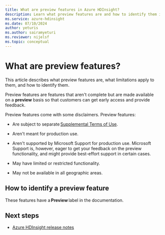 ```yaml
---
title: What are preview features in Azure HDInsight?
description: Learn what preview features are and how to identify them in Azure HDInsight.
ms.service: azure-hdinsight
ms.date: 07/10/2024
author: yeturis
ms.author: sairamyeturi
ms.reviewer: nijelsf
ms.topic: conceptual
---
```


# What are preview features? 

This article describes what preview features are, what limitations apply to them, and how to identify them. 

Preview features are features that aren't complete but are made available on a **preview** basis so that customers can get early access and provide feedback. 

Preview features come with some disclaimers. Preview features:

* Are subject to separate [Supplemental Terms of Use](https://www.microsoft.com/business-applications/legal/supp-powerplatform-preview/).

* Aren't meant for production use.

* Aren't supported by Microsoft Support for production use. Microsoft Support is, however, eager to get your feedback on the preview functionality, and might provide best-effort support in certain cases. 

* May have limited or restricted functionality.

* May not be available in all geographic areas.

## How to identify a preview feature

These features have a **Preview** label in the documentation.

## Next steps

* [Azure HDInsight release notes](./hdinsight-release-notes.md)

